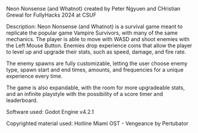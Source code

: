 Neon Nonsense (and Whatnot)
created by Peter Ngyuen and CHristian Grewal
for FullyHacks 2024 at CSUF

Description:
Neon Nonsense (and Whatnot) is a survival game meant to replicate the popular game Vampire Survivors, with many of the same mechanics. The player is able to move with WASD and shoot enemies with the Left Mouse Button. Enemies drop experience coins that allow the player to level up and upgrade their stats, such as speed, damage, and fire rate.

The enemy spawns are fully customizable, letting the user choose enemy type, spawn start and end times, amounts, and frequencies for a unique experience every time.

The game is also expandable, with the room for more upgradeable stats, and an infinite playstyle with the possibility of a score timer and leaderboard.

Software used:
Godot Engine v4.2.1

Copyrighted material used:
Hotline Miami OST - Vengeance by Pertubator
